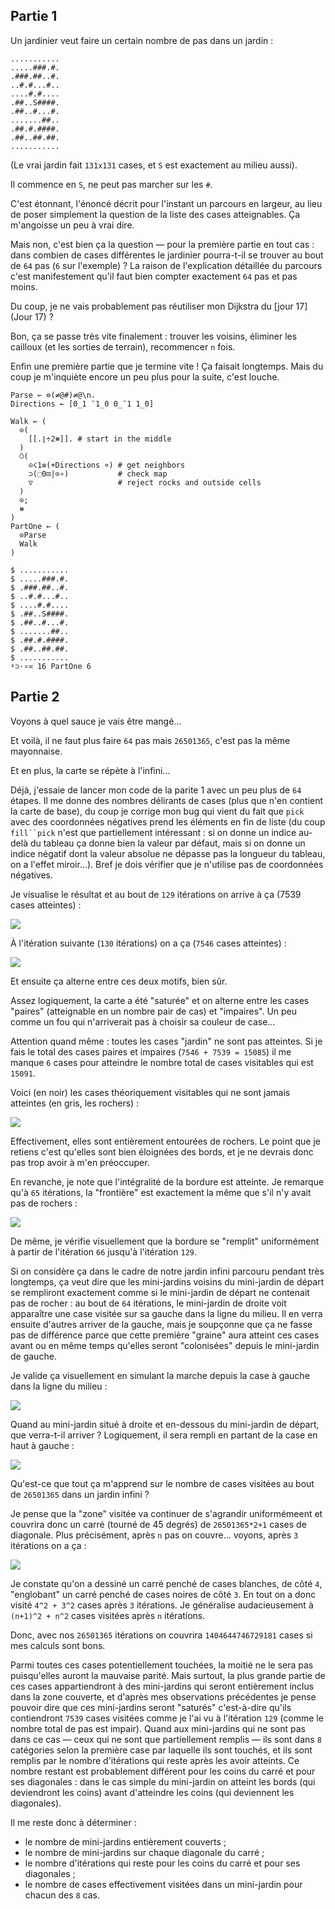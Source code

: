 ## Partie 1

Un jardinier veut faire un certain nombre de pas dans un jardin :

```no_run
...........
.....###.#.
.###.##..#.
..#.#...#..
....#.#....
.##..S####.
.##..#...#.
.......##..
.##.#.####.
.##..##.##.
...........
```

(Le vrai jardin fait `131x131` cases, et `S` est exactement au milieu aussi).

Il commence en `S`, ne peut pas marcher sur les `#`.

C'est étonnant, l'énoncé décrit pour l'instant un parcours en largeur, au lieu de poser simplement la question de la liste des cases atteignables. Ça m'angoisse un peu à vrai dire.

Mais non, c'est bien ça la question — pour la première partie en tout cas : dans combien de cases différentes le jardinier pourra-t-il se trouver au bout de `64` pas (`6` sur l'exemple) ? La raison de l'explication détaillée du parcours c'est manifestement qu'il faut bien compter exactement `64` pas et pas moins.

Du coup, je ne vais probablement pas réutiliser mon Dijkstra du [jour 17](Jour 17) ?

Bon, ça se passe très vite finalement : trouver les voisins, éliminer les cailloux (et les sorties de terrain), recommencer `n` fois.

Enfin une première partie que je termine vite ! Ça faisait longtemps. Mais du coup je m'inquiète encore un peu plus pour la suite, c'est louche.

```
Parse ← ⊜(≠@#)≠@\n.
Directions ← [0_1 ¯1_0 0_¯1 1_0]

Walk ← (
  ⊙(
    [[.⌊÷2⧻]]. # start in the middle
  )
  ⍥(
    ⊝☇1≡(+Directions ¤) # get neighbors
    ⊃(⬚0⊡|⊙∘)           # check map
    ▽                   # reject rocks and outside cells
  )
  ⊙;
  ⧻
)
PartOne ← (
  ⊙Parse
  Walk
)

$ ...........
$ .....###.#.
$ .###.##..#.
$ ..#.#...#..
$ ....#.#....
$ .##..S####.
$ .##..#...#.
$ .......##..
$ .##.#.####.
$ .##..##.##.
$ ...........
⍤⊃⋅∘≍ 16 PartOne 6
```

## Partie 2

Voyons à quel sauce je vais être mangé…

Et voilà, il ne faut plus faire `64` pas mais `26501365`, c'est pas la même mayonnaise.

Et en plus, la carte se répète à l'infini…

Déjà, j'essaie de lancer mon code de la parite 1 avec un peu plus de `64` étapes. Il me donne des nombres délirants de cases (plus que n'en contient la carte de base), du coup je corrige mon bug qui vient du fait que `pick` avec des coordonnées négatives prend les éléments en fin de liste (du coup `fill``pick` n'est que partiellement intéressant : si on donne un indice au-delà du tableau ça donne bien la valeur par défaut, mais si on donne un indice négatif dont la valeur absolue ne dépasse pas la longueur du tableau, on a l'effet miroir…). Bref je dois vérifier que je n'utilise pas de coordonnées négatives.

Je visualise le résultat et au bout de `129` itérations on arrive à ça (7539 cases atteintes) :

![](day21-7539.png)

À l'itération suivante (`130` itérations) on a ça (`7546` cases atteintes) :

![](day21-7546.png)

Et ensuite ça alterne entre ces deux motifs, bien sûr.

Assez logiquement, la carte a été "saturée" et on alterne entre les cases "paires" (atteignable en un nombre pair de cas) et "impaires". Un peu comme un fou qui n'arriverait pas à choisir sa couleur de case…

Attention quand même : toutes les cases "jardin" ne sont pas atteintes. Si je fais le total des cases paires et impaires (`7546 + 7539 = 15085`) il me manque `6` cases pour atteindre le nombre total de cases visitables qui est `15091`.

Voici (en noir) les cases théoriquement visitables qui ne sont jamais atteintes (en gris, les rochers) :

![](day21-all.png)

Effectivement, elles sont entièrement entourées de rochers. Le point que je retiens c'est qu'elles sont bien éloignées des bords, et je ne devrais donc pas trop avoir à m'en préoccuper.

En revanche, je note que l'intégralité de la bordure est atteinte. Je remarque qu'à `65` itérations, la "frontière" est exactement la même que s'il n'y avait pas de rochers :

![](day21-64.png)

De même, je vérifie visuellement que la bordure se "remplit" uniformément à partir de l'itération `66` jusqu'à l'itération `129`.

Si on considère ça dans le cadre de notre jardin infini parcouru pendant très longtemps, ça veut dire que les mini-jardins voisins du mini-jardin de départ se rempliront exactement comme si le mini-jardin de départ ne contenait pas de rocher : au bout de `64` itérations, le mini-jardin de droite voit apparaître une case visitée sur sa gauche dans la ligne du milieu. Il en verra ensuite d'autres arriver de la gauche, mais je soupçonne que ça ne fasse pas de différence parce que cette première "graine" aura atteint ces cases avant ou en même temps qu'elles seront "colonisées" depuis le mini-jardin de gauche.

Je valide ça visuellement en simulant la marche depuis la case à gauche dans la ligne du milieu :

![](day21-65-from-left.png)

Quand au mini-jardin situé à droite et en-dessous du mini-jardin de départ, que verra-t-il arriver ? Logiquement, il sera rempli en partant de la case en haut à gauche :

![](day21-65-from-topleft.png)

Qu'est-ce que tout ça m'apprend sur le nombre de cases visitées au bout de `26501365` dans un jardin infini ?

Je pense que la "zone" visitée va continuer de s'agrandir uniformémeent et couvrira donc un carré (tourné de 45 degrés) de `26501365*2+1` cases de diagonale. Plus précisément, après `n` pas on couvre… voyons, après `3` itérations on a ça :

![](day21-3.png)

Je constate qu'on a dessiné un carré penché de cases blanches, de côté `4`, "englobant" un carré penché de cases noires de côté `3`. En tout on a donc visité `4^2 + 3^2` cases après `3` itérations. Je généralise audacieusement à `(n+1)^2 + n^2` cases visitées après `n` itérations.

Donc, avec nos `26501365` itérations on couvrira `1404644746729181` cases si mes calculs sont bons.

Parmi toutes ces cases potentiellement touchées, la moitié ne le sera pas puisqu'elles auront la mauvaise parité. Mais surtout, la plus grande partie de ces cases appartiendront à des mini-jardins qui seront entièrement inclus dans la zone couverte, et d'après mes observations précédentes je pense pouvoir dire que ces mini-jardins seront "saturés" c'est-à-dire qu'ils contiendront `7539` cases visitées comme je l'ai vu à l'itération `129` (comme le nombre total de pas est impair). Quand aux mini-jardins qui ne sont pas dans ce cas — ceux qui ne sont que partiellement remplis — ils sont dans `8` catégories selon la première case par laquelle ils sont touchés, et ils sont remplis par le nombre d'itérations qui reste après les avoir atteints. Ce nombre restant est probablement différent pour les coins du carré et pour ses diagonales : dans le cas simple du mini-jardin on atteint les bords (qui deviendront les coins) avant d'atteindre les coins (qui deviennent les diagonales).

Il me reste donc à déterminer :
* le nombre de mini-jardins entièrement couverts ;
* le nombre de mini-jardins sur chaque diagonale du carré ;
* le nombre d'itérations qui reste pour les coins du carré et pour ses diagonales ;
* le nombre de cases effectivement visitées dans un mini-jardin pour chacun des `8` cas.
